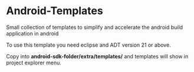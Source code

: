 Android-Templates
=================

Small collection of templates to simplify and accelerate the android build application in android

To use this template you need eclipse and ADT version 21 or above.

Copy into <b>android-sdk-folder/extra/templates/</b> and templates will show in project explorer menu.





